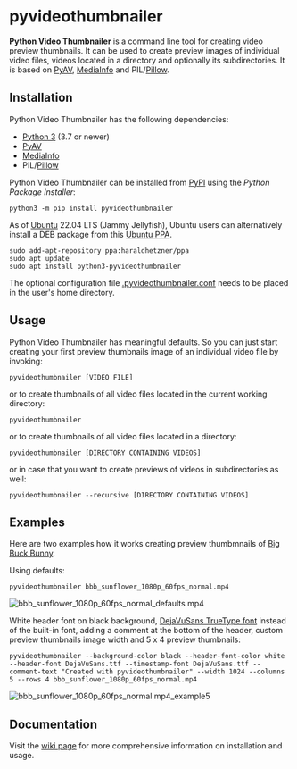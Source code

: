 # pyvideothumbnailer
**Python Video Thumbnailer** is a command line tool for creating video preview thumbnails. It can be used to create preview images of individual video files, videos located in a directory and optionally its subdirectories. It is based on [PyAV](https://github.com/PyAV-Org/PyAV), [MediaInfo](https://github.com/sbraz/pymediainfo) and PIL/[Pillow](https://python-pillow.org/).

## Installation

Python Video Thumbnailer has the following dependencies:

  * [Python 3](https://www.python.org/downloads/) (3.7 or newer)
  * [PyAV](https://github.com/PyAV-Org/PyAV)
  * [MediaInfo](https://github.com/sbraz/pymediainfo)
  * PIL/[Pillow](https://python-pillow.org/)

Python Video Thumbnailer can be installed from [PyPI](https://pypi.org/project/pyvideothumbnailer/) using the *Python Package Installer*:

```
python3 -m pip install pyvideothumbnailer
```

As of [Ubuntu](https://ubuntu.com/) 22.04 LTS (Jammy Jellyfish), Ubuntu users can alternatively install a DEB package from this [Ubuntu PPA](https://launchpad.net/~haraldhetzner/+archive/ubuntu/ppa).

```
sudo add-apt-repository ppa:haraldhetzner/ppa
sudo apt update
sudo apt install python3-pyvideothumbnailer
```

The optional configuration file [.pyvideothumbnailer.conf](https://github.com/hhtznr/pyvideothumbnailer/blob/master/.pyvideothumbnailer.conf) needs to be placed in the user's home directory.

## Usage

Python Video Thumbnailer has meaningful defaults. So you can just start creating your first preview thumbnails image of an individual video file by invoking:

```
pyvideothumbnailer [VIDEO FILE]
```

or to create thumbnails of all video files located in the current working directory:

```
pyvideothumbnailer
```

or to create thumbnails of all video files located in a directory:

```
pyvideothumbnailer [DIRECTORY CONTAINING VIDEOS]
```

or in case that you want to create previews of videos in subdirectories as well:

```
pyvideothumbnailer --recursive [DIRECTORY CONTAINING VIDEOS]
```

## Examples

Here are two examples how it works creating preview thumbmnails of [Big Buck Bunny](https://peach.blender.org/).

Using defaults:

```
pyvideothumbnailer bbb_sunflower_1080p_60fps_normal.mp4
```

![bbb_sunflower_1080p_60fps_normal_defaults mp4](https://user-images.githubusercontent.com/57875126/160253963-46528e85-ae1f-4518-a255-4e57ff7011ca.jpg)

White header font on black background, [DejaVuSans TrueType font](https://dejavu-fonts.github.io/) instead of the built-in font, adding a comment at the bottom of the header, custom preview thumbnails image width and 5 x 4 preview thumbnails:

```
pyvideothumbnailer --background-color black --header-font-color white --header-font DejaVuSans.ttf --timestamp-font DejaVuSans.ttf --comment-text "Created with pyvideothumbnailer" --width 1024 --columns 5 --rows 4 bbb_sunflower_1080p_60fps_normal.mp4
```

![bbb_sunflower_1080p_60fps_normal mp4_example5](https://user-images.githubusercontent.com/57875126/160254972-246c865e-8065-4a66-b947-81942af2a879.jpg)

## Documentation

Visit the [wiki page](https://github.com/hhtznr/pyvideothumbnailer/wiki) for more comprehensive information on installation and usage.
